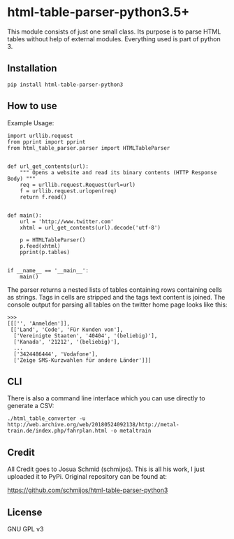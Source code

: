 # html-table-parser-python3.5+

This module consists of just one small class. Its purpose is to parse HTML
tables without help of external modules. Everything used is part of python 3.

## Installation

    pip install html-table-parser-python3

## How to use

Example Usage:

    import urllib.request
    from pprint import pprint
    from html_table_parser.parser import HTMLTableParser
    
    
    def url_get_contents(url):
        """ Opens a website and read its binary contents (HTTP Response Body) """
        req = urllib.request.Request(url=url)
        f = urllib.request.urlopen(req)
        return f.read()


    def main():
        url = 'http://www.twitter.com'
        xhtml = url_get_contents(url).decode('utf-8')

        p = HTMLTableParser()
        p.feed(xhtml)
        pprint(p.tables)


    if __name__ == '__main__':
        main()

The parser returns a nested lists of tables containing rows containing cells
as strings. Tags in cells are stripped and the tags text content is joined.
The console output for parsing all tables on the twitter home page looks
like this:

```
>>>
[[['', 'Anmelden']],
 [['Land', 'Code', 'Für Kunden von'],
  ['Vereinigte Staaten', '40404', '(beliebig)'],
  ['Kanada', '21212', '(beliebig)'],
  ...
  ['3424486444', 'Vodafone'],
  ['Zeige SMS-Kurzwahlen für andere Länder']]]
```

## CLI

There is also a command line interface which you can use directly to
generate a CSV:

    ./html_table_converter -u http://web.archive.org/web/20180524092138/http://metal-train.de/index.php/fahrplan.html -o metaltrain

## Credit

All Credit goes to Josua Schmid (schmijos). This is all his work, I just uploaded it to PyPi. Original repository can be found at:

https://github.com/schmijos/html-table-parser-python3

## License

GNU GPL v3
